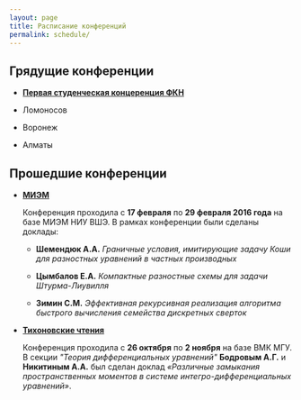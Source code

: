 ```yaml
---
layout: page
title: Расписание конференций
permalink: schedule/
---
```


## Грядущие конференции

+ **[Первая студенческая концеренция ФКН](https://cs.hse.ru/tutor/stud_conf2016/)**

+ Ломоносов
+ Воронеж
+ Алматы

## Прошедшие конференции

* **[МИЭМ](https://miem.hse.ru/armntk)**

  Конференция проходила с **17 февраля** по **29 февраля 2016 года** на базе МИЭМ НИУ ВШЭ. В рамках конференции были сделаны доклады:

    * **Шемендюк А.А.** _Граничные условия, имитирующие задачу Коши для     разностных уравнений в частных производных_

    * **Цымбалов Е.А.** _Компактные разностные схемы для задачи Штурма-Лиувилля_

    * **Зимин С.М.** _Эффективная рекурсивная реализация алгоритма быстрого вычисления семейства дискретных сверток_


* **[Тихоновские чтения](https://cs.msu.ru/tikhonov_readings2015)**

  Конференция проходила с **26 октября** по **2 ноября** на базе ВМК МГУ. В секции _"Теория дифференциальных уравнений"_ **Бодровым А.Г.** и **Никитиным А.А.** был сделан доклад _«Различные замыкания пространственных моментов в системе интегро-дифференциальных уравнений»_.
